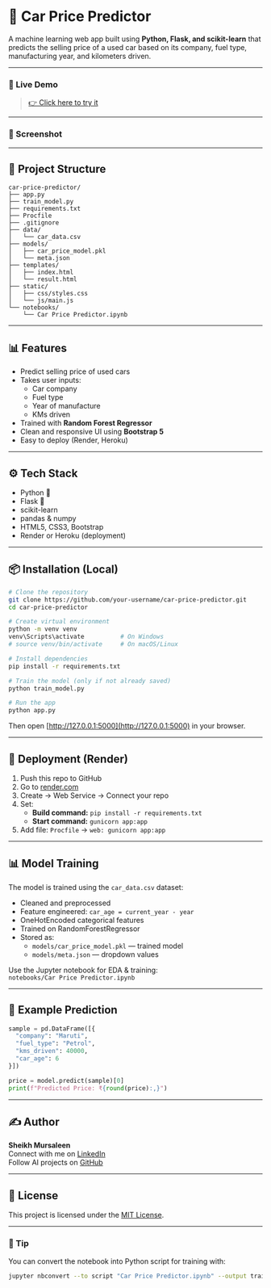 # 🚗 Car Price Predictor

A machine learning web app built using **Python, Flask, and scikit-learn** that predicts the selling price of a used car based on its company, fuel type, manufacturing year, and kilometers driven.

---

### 🔮 Live Demo

> [👉 Click here to try it](https://car-price-predictor-t46f.onrender.com)

---

### 📸 Screenshot

---

## 📂 Project Structure

```
car-price-predictor/
├── app.py
├── train_model.py
├── requirements.txt
├── Procfile
├── .gitignore
├── data/
│   └── car_data.csv
├── models/
│   ├── car_price_model.pkl
│   └── meta.json
├── templates/
│   ├── index.html
│   └── result.html
├── static/
│   ├── css/styles.css
│   └── js/main.js
└── notebooks/
    └── Car Price Predictor.ipynb
```

---

## 📊 Features

- Predict selling price of used cars
- Takes user inputs:
  - Car company
  - Fuel type
  - Year of manufacture
  - KMs driven
- Trained with **Random Forest Regressor**
- Clean and responsive UI using **Bootstrap 5**
- Easy to deploy (Render, Heroku)

---

## ⚙️ Tech Stack

- Python 🦕
- Flask 🍥
- scikit-learn
- pandas & numpy
- HTML5, CSS3, Bootstrap
- Render or Heroku (deployment)

---

## 📦 Installation (Local)

```bash
# Clone the repository
git clone https://github.com/your-username/car-price-predictor.git
cd car-price-predictor

# Create virtual environment
python -m venv venv
venv\Scripts\activate          # On Windows
# source venv/bin/activate     # On macOS/Linux

# Install dependencies
pip install -r requirements.txt

# Train the model (only if not already saved)
python train_model.py

# Run the app
python app.py
```

Then open [http://127.0.0.1:5000](http://127.0.0.1:5000) in your browser.

---

## 🚀 Deployment (Render)

1. Push this repo to GitHub
2. Go to [render.com](https://render.com)
3. Create → Web Service → Connect your repo
4. Set:
   - **Build command:** `pip install -r requirements.txt`
   - **Start command:** `gunicorn app:app`
5. Add file: `Procfile` → `web: gunicorn app:app`

---

## 📊 Model Training

The model is trained using the `car_data.csv` dataset:

- Cleaned and preprocessed
- Feature engineered: `car_age = current_year - year`
- OneHotEncoded categorical features
- Trained on RandomForestRegressor
- Stored as:
  - `models/car_price_model.pkl` — trained model
  - `models/meta.json` — dropdown values

Use the Jupyter notebook for EDA & training:\
`notebooks/Car Price Predictor.ipynb`

---

## 🧠 Example Prediction

```python
sample = pd.DataFrame([{
  "company": "Maruti",
  "fuel_type": "Petrol",
  "kms_driven": 40000,
  "car_age": 6
}])

price = model.predict(sample)[0]
print(f"Predicted Price: ₹{round(price):,}")
```

---

## ✍️ Author

**Sheikh Mursaleen**\
Connect with me on [LinkedIn](https://linkedin.com/in/your-profile)\
Follow AI projects on [GitHub](https://github.com/your-username)

---

## 📄 License

This project is licensed under the [MIT License](LICENSE).

---

### 🧠 Tip

You can convert the notebook into Python script for training with:

```bash
jupyter nbconvert --to script "Car Price Predictor.ipynb" --output train_model
```

